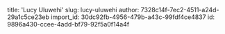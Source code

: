 title: 'Lucy Uluwehi'
slug: lucy-uluwehi
author: 7328c14f-7ec2-4511-a24d-29a1c5ce23eb
import_id: 30dc92fb-4956-479b-a43c-99fdf4ce4837
id: 9896a430-ccee-4add-bf79-92f5a0f14a4f
